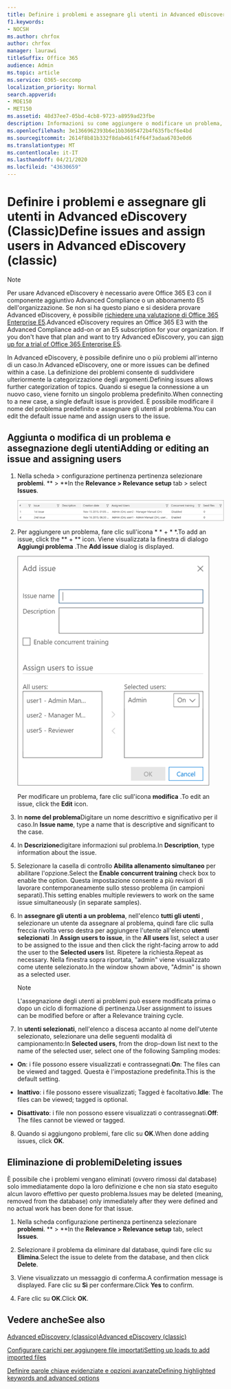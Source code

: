 ```yaml
---
title: Definire i problemi e assegnare gli utenti in Advanced eDiscovery
f1.keywords:
- NOCSH
ms.author: chrfox
author: chrfox
manager: laurawi
titleSuffix: Office 365
audience: Admin
ms.topic: article
ms.service: O365-seccomp
localization_priority: Normal
search.appverid:
- MOE150
- MET150
ms.assetid: 48d37ee7-05bd-4cb8-9723-a8959ad23fbe
description: Informazioni su come aggiungere o modificare un problema, ad esempio per l'assegnazione di utenti o per eliminare un problema per un caso di eDiscovery in Advanced eDiscovery.
ms.openlocfilehash: 3e1366962393b6e1bb3605472b4f635fbcf6e4bd
ms.sourcegitcommit: 2614f8b81b332f8dab461f4f64f3adaa6703e0d6
ms.translationtype: MT
ms.contentlocale: it-IT
ms.lasthandoff: 04/21/2020
ms.locfileid: "43630659"
---
```

# <a name="define-issues-and-assign-users-in-advanced-ediscovery-classic"></a><span data-ttu-id="0269b-103">Definire i problemi e assegnare gli utenti in Advanced eDiscovery (Classic)</span><span class="sxs-lookup"><span data-stu-id="0269b-103">Define issues and assign users in Advanced eDiscovery (classic)</span></span>

> [!NOTE]
> <span data-ttu-id="0269b-p101">Per usare Advanced eDiscovery è necessario avere Office 365 E3 con il componente aggiuntivo Advanced Compliance o un abbonamento E5 dell'organizzazione. Se non si ha questo piano e si desidera provare Advanced eDiscovery, è possibile [richiedere una valutazione di Office 365 Enterprise E5](https://go.microsoft.com/fwlink/p/?LinkID=698279).</span><span class="sxs-lookup"><span data-stu-id="0269b-p101">Advanced eDiscovery requires an Office 365 E3 with the Advanced Compliance add-on or an E5 subscription for your organization. If you don't have that plan and want to try Advanced eDiscovery, you can [sign up for a trial of Office 365 Enterprise E5](https://go.microsoft.com/fwlink/p/?LinkID=698279).</span></span> 
  
<span data-ttu-id="0269b-106">In Advanced eDiscovery, è possibile definire uno o più problemi all'interno di un caso.</span><span class="sxs-lookup"><span data-stu-id="0269b-106">In Advanced eDiscovery, one or more issues can be defined within a case.</span></span> <span data-ttu-id="0269b-107">La definizione dei problemi consente di suddividere ulteriormente la categorizzazione degli argomenti.</span><span class="sxs-lookup"><span data-stu-id="0269b-107">Defining issues allows further categorization of topics.</span></span> <span data-ttu-id="0269b-108">Quando si esegue la connessione a un nuovo caso, viene fornito un singolo problema predefinito.</span><span class="sxs-lookup"><span data-stu-id="0269b-108">When connecting to a new case, a single default issue is provided.</span></span> <span data-ttu-id="0269b-109">È possibile modificare il nome del problema predefinito e assegnare gli utenti al problema.</span><span class="sxs-lookup"><span data-stu-id="0269b-109">You can edit the default issue name and assign users to the issue.</span></span> 
  
## <a name="adding-or-editing-an-issue-and-assigning-users"></a><span data-ttu-id="0269b-110">Aggiunta o modifica di un problema e assegnazione degli utenti</span><span class="sxs-lookup"><span data-stu-id="0269b-110">Adding or editing an issue and assigning users</span></span>

1. <span data-ttu-id="0269b-111">Nella scheda \> configurazione pertinenza pertinenza selezionare **problemi**. \*\* \> \*\*</span><span class="sxs-lookup"><span data-stu-id="0269b-111">In the **Relevance \> Relevance setup** tab \> select **Issues**.</span></span>
    
    ![Problemi relativi alla configurazione di pertinenza](../media/dfd8f9ef-b167-4ed9-980e-00ae98a97169.png)
  
2. <span data-ttu-id="0269b-113">Per aggiungere un problema, fare clic sull'icona \* \* + \* \*.</span><span class="sxs-lookup"><span data-stu-id="0269b-113">To add an issue, click the \*\* + \*\* icon.</span></span> <span data-ttu-id="0269b-114">Viene visualizzata la finestra di dialogo **Aggiungi problema** .</span><span class="sxs-lookup"><span data-stu-id="0269b-114">The **Add issue** dialog is displayed.</span></span> 
    
    ![Problema relativo all'aggiunta della configurazione di pertinenza](../media/c8e94982-139a-472a-b85d-282f2d742046.png)
  
    <span data-ttu-id="0269b-116">Per modificare un problema, fare clic sull'icona **modifica** .</span><span class="sxs-lookup"><span data-stu-id="0269b-116">To edit an issue, click the **Edit** icon.</span></span> 
    
3. <span data-ttu-id="0269b-117">In **nome del problema**Digitare un nome descrittivo e significativo per il caso.</span><span class="sxs-lookup"><span data-stu-id="0269b-117">In **Issue name**, type a name that is descriptive and significant to the case.</span></span> 
    
4. <span data-ttu-id="0269b-118">In **Descrizione**digitare informazioni sul problema.</span><span class="sxs-lookup"><span data-stu-id="0269b-118">In **Description**, type information about the issue.</span></span>
    
5. <span data-ttu-id="0269b-119">Selezionare la casella di controllo **Abilita allenamento simultaneo** per abilitare l'opzione.</span><span class="sxs-lookup"><span data-stu-id="0269b-119">Select the **Enable concurrent training** check box to enable the option.</span></span> <span data-ttu-id="0269b-120">Questa impostazione consente a più revisori di lavorare contemporaneamente sullo stesso problema (in campioni separati).</span><span class="sxs-lookup"><span data-stu-id="0269b-120">This setting enables multiple reviewers to work on the same issue simultaneously (in separate samples).</span></span> 
    
6. <span data-ttu-id="0269b-121">In **assegnare gli utenti a un problema**, nell'elenco **tutti gli utenti** , selezionare un utente da assegnare al problema, quindi fare clic sulla freccia rivolta verso destra per aggiungere l'utente all'elenco **utenti selezionati** .</span><span class="sxs-lookup"><span data-stu-id="0269b-121">In **Assign users to issue**, in the **All users** list, select a user to be assigned to the issue and then click the right-facing arrow to add the user to the **Selected users** list.</span></span> <span data-ttu-id="0269b-122">Ripetere la richiesta.</span><span class="sxs-lookup"><span data-stu-id="0269b-122">Repeat as necessary.</span></span> <span data-ttu-id="0269b-123">Nella finestra sopra riportata, "admin" viene visualizzato come utente selezionato.</span><span class="sxs-lookup"><span data-stu-id="0269b-123">In the window shown above, "Admin" is shown as a selected user.</span></span> 
    
    > [!NOTE]
    > <span data-ttu-id="0269b-124">L'assegnazione degli utenti ai problemi può essere modificata prima o dopo un ciclo di formazione di pertinenza.</span><span class="sxs-lookup"><span data-stu-id="0269b-124">User assignment to issues can be modified before or after a Relevance training cycle.</span></span> 
  
7. <span data-ttu-id="0269b-125">In **utenti selezionati**, nell'elenco a discesa accanto al nome dell'utente selezionato, selezionare una delle seguenti modalità di campionamento:</span><span class="sxs-lookup"><span data-stu-id="0269b-125">In **Selected users**, from the drop-down list next to the name of the selected user, select one of the following Sampling modes:</span></span> 
    
  - <span data-ttu-id="0269b-126">**On**: i file possono essere visualizzati e contrassegnati.</span><span class="sxs-lookup"><span data-stu-id="0269b-126">**On**: The files can be viewed and tagged.</span></span> <span data-ttu-id="0269b-127">Questa è l'impostazione predefinita.</span><span class="sxs-lookup"><span data-stu-id="0269b-127">This is the default setting.</span></span>
    
  - <span data-ttu-id="0269b-128">**Inattivo**: i file possono essere visualizzati; Tagged è facoltativo.</span><span class="sxs-lookup"><span data-stu-id="0269b-128">**Idle**: The files can be viewed; tagged is optional.</span></span>
    
  - <span data-ttu-id="0269b-129">**Disattivato**: i file non possono essere visualizzati o contrassegnati.</span><span class="sxs-lookup"><span data-stu-id="0269b-129">**Off**: The files cannot be viewed or tagged.</span></span>
    
8. <span data-ttu-id="0269b-130">Quando si aggiungono problemi, fare clic su **OK**.</span><span class="sxs-lookup"><span data-stu-id="0269b-130">When done adding issues, click **OK**.</span></span>
    
## <a name="deleting-issues"></a><span data-ttu-id="0269b-131">Eliminazione di problemi</span><span class="sxs-lookup"><span data-stu-id="0269b-131">Deleting issues</span></span>

<span data-ttu-id="0269b-132">È possibile che i problemi vengano eliminati (ovvero rimossi dal database) solo immediatamente dopo la loro definizione e che non sia stato eseguito alcun lavoro effettivo per questo problema.</span><span class="sxs-lookup"><span data-stu-id="0269b-132">Issues may be deleted (meaning, removed from the database) only immediately after they were defined and no actual work has been done for that issue.</span></span> 
  
1. <span data-ttu-id="0269b-133">Nella scheda configurazione pertinenza pertinenza selezionare **problemi**. \*\* \> \*\*</span><span class="sxs-lookup"><span data-stu-id="0269b-133">In the **Relevance \> Relevance setup** tab, select **Issues**.</span></span>
    
2. <span data-ttu-id="0269b-134">Selezionare il problema da eliminare dal database, quindi fare clic su **Elimina**.</span><span class="sxs-lookup"><span data-stu-id="0269b-134">Select the issue to delete from the database, and then click **Delete**.</span></span>
    
3. <span data-ttu-id="0269b-135">Viene visualizzato un messaggio di conferma.</span><span class="sxs-lookup"><span data-stu-id="0269b-135">A confirmation message is displayed.</span></span> <span data-ttu-id="0269b-136">Fare clic su **Sì** per confermare.</span><span class="sxs-lookup"><span data-stu-id="0269b-136">Click **Yes** to confirm.</span></span> 
    
4. <span data-ttu-id="0269b-137">Fare clic su **OK**.</span><span class="sxs-lookup"><span data-stu-id="0269b-137">Click **OK**.</span></span>
    
## <a name="see-also"></a><span data-ttu-id="0269b-138">Vedere anche</span><span class="sxs-lookup"><span data-stu-id="0269b-138">See also</span></span>

[<span data-ttu-id="0269b-139">Advanced eDiscovery (classico)</span><span class="sxs-lookup"><span data-stu-id="0269b-139">Advanced eDiscovery (classic)</span></span>](office-365-advanced-ediscovery.md)
  
[<span data-ttu-id="0269b-140">Configurare carichi per aggiungere file importati</span><span class="sxs-lookup"><span data-stu-id="0269b-140">Setting up loads to add imported files</span></span>](set-up-loads-to-add-imported-files.md)
  
[<span data-ttu-id="0269b-141">Definire parole chiave evidenziate e opzioni avanzate</span><span class="sxs-lookup"><span data-stu-id="0269b-141">Defining highlighted keywords and advanced options</span></span>](define-highlighted-keywords-and-advanced-options.md)


